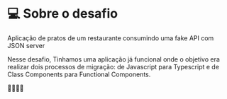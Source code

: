 # 💻 Sobre o desafio

<p>Aplicação de pratos de um restaurante consumindo uma fake API com JSON server

Nesse desafio, Tinhamos uma aplicação já funcional onde o objetivo era realizar dois processos de migração: de Javascript para Typescript e de Class Components para Functional Components.

🚀🚀🚀🚀
